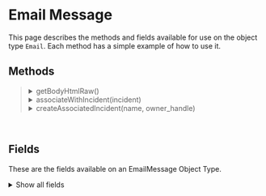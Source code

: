 # Email Message

This page describes the methods and fields available for use on the object type `Email`. Each method has a simple example of how to use it.

## Methods
<blockquote>
<!-- Start of section -->
  <!-- Start of method -->
  <details><summary> getBodyHtmlRaw() </summary>

  Returns the content of the email message, including the HTML markup. The returned string is a unicode string.

  Example:
  ```python
  from bs4 import BeautifulSoup

  soup = BeautifulSoup(emailmessage.getBodyHtmlRaw(), "html.parser")
  log.info(soup.prettify())
  ```
  </details>
  <!-- End of method -->

  <!-- Start of method -->
  <details><summary> associateWithIncident(incident) </summary>

  Associates the email message with an incident returned by helper.findIncidents(). It does not return a value, but sets the top-level incident variable.

  Example:
  ```python
  query_builder.contains(fields.incident.name, "Existing Incident")
  query_builder.sortByAscending(fields.incident.id)
  query = query_builder.build()

  query_results = helper.findIncidents(query)

  if len(query_results) > 0:
    incident = query_results[0]
    emailmessage.associateWithIncident(incident)
  else:
    log.info('Could not find any incident to associate with')
  ```
  </details>
  <!-- End of method -->

  <!-- Start of method -->
  <details><summary> createAssociatedIncident(name, owner_handle) </summary>

  Creates an incident based on the email message. It does not return a value, but sets the top-level incident variable.

  `name: string` provide a name for the incident

  `owner_handle: user or group` Specify the owner of the new incident. For an individual user, enter the user's ID or email address. For a group, enter the group's ID or name.

  Example:
  ```python
  owner = principal.id
  emailmessage.createAssociatedIncident(emailmessage.subject, owner)

  incident.description = helper.createRichText("This incident was created from an email")
  ```
  </details>
  <!-- End of method -->

<!-- End of section -->
</blockquote>

<br>

## Fields

These are the fields available on an EmailMessage Object Type.

<details>
<summary>Show all fields</summary>

| Name | Display Name | Type | Notes |
|---|:---|:---|:---|
| attachments | Attachments | nested_collection | Returns an array of attachment metadata objects, with each element containing the following properties: id, presented_filename, presented_content_type, suggested_filename, suggested_content_type, content_id, size, inline. The "presented_" prefix properties (which may have a value of None) reflect the file details as defined by the email headers. The "suggested_" prefix properties (which always have a value) reflect the file details as calculated upon inspection by the email ingester. The inline property indicates whether the attachment was found inline in the email body (True) or a separate file attachment (False). The attachment metadata objects are not visible in the script editor type ahead. |
| body | Body | textarea | Returns the content of the email body as plain text. Any HTML markup is removed. |
| cc | Cc | nested_collection | Returns an array of objects representing the recipients present in the CC or To field of the email. Each element defines a mandatory address value with an optional name value. |
| cc_address | Cc Address | collection_item_text |  |
| cc_name | Cc Name | collection_item_text |  |
| sender | From | nested_collection | Returns a single object representing the recipient in the From field of the email. This object defines a mandatory address value with an optional name value. |
| from_address | From Address | text |  |
| from_name | From Name | text |  |
| headers | Headers | nested_collection | Returns a map (dictionary) representation of the headers defined in the email. The header name acts as the map key and the corresponding value for each header key is an array that may contain none, one or multiple elements. Both the header name and the elements in the corresponding array of header values are all expressed as strings. |
| id | ID | number | Returns the ID number assigned to the email message, which is shown on the Mail Inbox page. |
| inbound_mailbox | Inbound Mailbox | select | Returns the name of the inbound email connection configured in the SOAR platform. You can view the inbound mailboxes in the Organization tab under Administrator Settings. |
| received_date | Received Date | datetimepicker | The date the email was received. |
| sent_date | Sent Date | datetimepicker | The date the email was sent. |
| subject | Subject | text | Returns the subject of the email message. |
| to | To | nested_collection |  |
| to_address | To Address | collection_item_text |  |
| to_name | To Name | collection_item_text |  |

</details>
